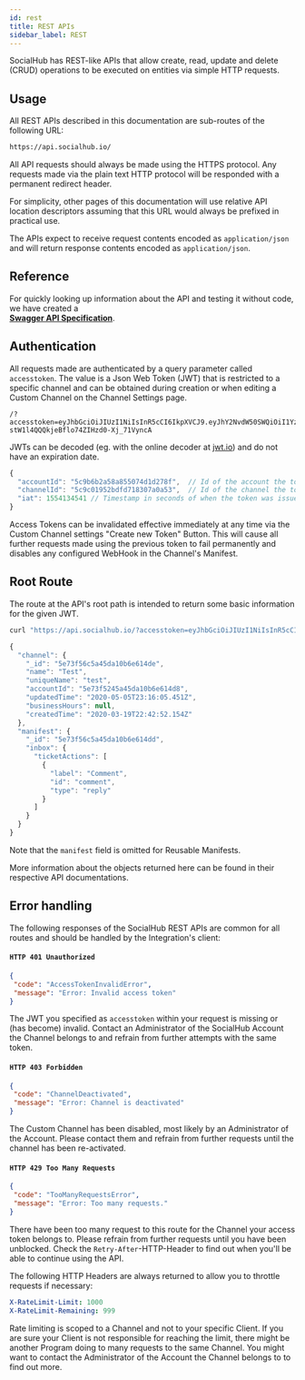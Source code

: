 ```yaml
---
id: rest
title: REST APIs
sidebar_label: REST
---
```


SocialHub has REST-like APIs that allow create, read, update and delete (CRUD) operations to be executed on entities via simple HTTP requests.

## Usage

All REST APIs described in this documentation are sub-routes of the following URL:

```bash
https://api.socialhub.io/
```

All API requests should always be made using the HTTPS protocol. Any requests made via the plain text HTTP protocol will be responded with a permanent redirect header.

For simplicity, other pages of this documentation will use relative API location descriptors assuming that this URL would always be prefixed in practical use.

The APIs expect to receive request contents encoded as `application/json` and will return response contents encoded as `application/json`.

## Reference

For quickly looking up information about the API and testing it without code, we have created a    
[**Swagger API Specification**](https://petstore.swagger.io/?url=https://raw.githubusercontent.com/socialhubio/socialhub-dev/master/swagger.yaml).

## Authentication

All requests made are authenticated by a query parameter called `accesstoken`. The value is a Json Web Token (JWT) that is restricted to a specific channel and can be obtained during creation or when editing a Custom Channel on the Channel Settings page.

```
/?accesstoken=eyJhbGciOiJIUzI1NiIsInR5cCI6IkpXVCJ9.eyJhY2NvdW50SWQiOiI1YzliNmIyYTU4YTg1NTA3NGQxZDI3OGYiLCJjaGFubmVsSWQiOiI1YzljMDE5NTJiZGZkNzE4MzA3YTBhNTMiLCJpYXQiOjE1NTQxMzQ1NDF9.mXomId0-stW1l4QQQkjeBflo74ZIHzd0-Xj_71VyncA
```

JWTs can be decoded (eg. with the online decoder at [jwt.io](https://jwt.io/)) and do not have an expiration date.

```javascript
{
  "accountId": "5c9b6b2a58a855074d1d278f",  // Id of the account the token belongs to
  "channelId": "5c9c01952bdfd718307a0a53",  // Id of the channel the token is restricted to
  "iat": 1554134541 // Timestamp in seconds of when the token was issued
}
```

Access Tokens can be invalidated effective immediately at any time via the Custom Channel settings "Create new Token" Button. This will cause all further requests made using the previous token to fail permanently and disables any configured WebHook in the Channel's Manifest.

## Root Route

The route at the API's root path is intended to return some basic information for the given JWT.

```bash
curl "https://api.socialhub.io/?accesstoken=eyJhbGciOiJIUzI1NiIsInR5cCI6IkpXVCJ9.eyJhY2NvdW50SWQiOiI1YzliNmIyYTU4YTg1NTA3NGQxZDI3OGYiLCJjaGFubmVsSWQiOiI1YzljMDE5NTJiZGZkNzE4MzA3YTBhNTMiLCJpYXQiOjE1NTQxMzQ1NDF9.mXomId0-stW1l4QQQkjeBflo74ZIHzd0-Xj_71VyncA"
```

```javascript
{
  "channel": {
    "_id": "5e73f56c5a45da10b6e614de",
    "name": "Test",
    "uniqueName": "test",
    "accountId": "5e73f5245a45da10b6e614d8",
    "updatedTime": "2020-05-05T23:16:05.451Z",
    "businessHours": null,
    "createdTime": "2020-03-19T22:42:52.154Z"
  },
  "manifest": {
    "_id": "5e73f56c5a45da10b6e614dd",
    "inbox": {
      "ticketActions": [
        {
          "label": "Comment",
          "id": "comment",
          "type": "reply"
        }
      ]
    }
  }
}
```

Note that the `manifest` field is omitted for Reusable Manifests.

More information about the objects returned here can be found in their respective API documentations.

## Error handling

The following responses of the SocialHub REST APIs are common for all routes and should be handled by the Integration's client:

#### `HTTP 401 Unauthorized`

```json
{
 "code": "AccessTokenInvalidError",
 "message": "Error: Invalid access token"
}
```

The JWT you specified as `accesstoken` within your request is missing or (has become) invalid. Contact an Administrator of the SocialHub Account the Channel belongs to and refrain from further attempts with the same token.

#### `HTTP 403 Forbidden`

```json
{
 "code": "ChannelDeactivated",
 "message": "Error: Channel is deactivated"
}
```

The Custom Channel has been disabled, most likely by an Administrator of the Account. Please contact them and refrain from further requests until the channel has been re-activated.

#### `HTTP 429 Too Many Requests`

```json
{
 "code": "TooManyRequestsError",
 "message": "Error: Too many requests."
}
```

There have been too many request to this route for the Channel your access token belongs to. Please refrain from further requests until you have been unblocked. Check the `Retry-After`-HTTP-Header to find out when you'll be able to continue using the API.

The following HTTP Headers are always returned to allow you to throttle requests if necessary:
```yaml
X-RateLimit-Limit: 1000
X-RateLimit-Remaining: 999
```

Rate limiting is scoped to a Channel and not to your specific Client. If you are sure your Client is not responsible for reaching the limit, there might be another Program doing to many requests to the same Channel. You might want to contact the Administrator of the Account the Channel belongs to to find out more.
